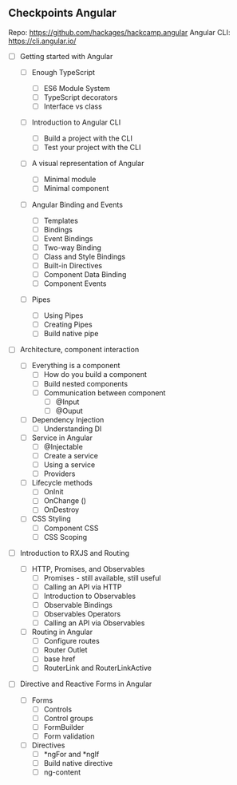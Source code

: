## Checkpoints Angular

Repo: https://github.com/hackages/hackcamp.angular
Angular CLI: https://cli.angular.io/

- [ ] Getting started with Angular

  - [ ] Enough TypeScript

    - [ ] ES6 Module System
    - [ ] TypeScript decorators
    - [ ] Interface vs class

  - [ ] Introduction to Angular CLI

    - [ ] Build a project with the CLI
    - [ ] Test your project with the CLI

  - [ ] A visual representation of Angular

    - [ ] Minimal module
    - [ ] Minimal component

  - [ ] Angular Binding and Events

    - [ ] Templates
    - [ ] Bindings
    - [ ] Event Bindings
    - [ ] Two-way Binding
    - [ ] Class and Style Bindings
    - [ ] Built-in Directives
    - [ ] Component Data Binding
    - [ ] Component Events

  - [ ] Pipes
    - [ ] Using Pipes
    - [ ] Creating Pipes
    - [ ] Build native pipe

- [ ] Architecture, component interaction
  - [ ] Everything is a component
    - [ ] How do you build a component
    - [ ] Build nested components
    - [ ] Communication between component
      - [ ] @Input
      - [ ] @Ouput
  - [ ] Dependency Injection
    - [ ] Understanding DI
  - [ ] Service in Angular
    - [ ] @Injectable
    - [ ] Create a service
    - [ ] Using a service
    - [ ] Providers
  - [ ] Lifecycle methods
    - [ ] OnInit
    - [ ] OnChange ()
    - [ ] OnDestroy
  - [ ] CSS Styling
    - [ ] Component CSS
    - [ ] CSS Scoping
- [ ] Introduction to RXJS and Routing
  - [ ] HTTP, Promises, and Observables
    - [ ] Promises - still available, still useful
    - [ ] Calling an API via HTTP
    - [ ] Introduction to Observables
    - [ ] Observable Bindings
    - [ ] Observables Operators
    - [ ] Calling an API via Observables
  - [ ] Routing in Angular
    - [ ] Configure routes
    - [ ] Router Outlet
    - [ ] base href
    - [ ] RouterLink and RouterLinkActive
- [ ] Directive and Reactive Forms in Angular
  - [ ] Forms
    - [ ] Controls
    - [ ] Control groups
    - [ ] FormBuilder
    - [ ] Form validation
  - [ ] Directives
    - [ ] *ngFor and *ngIf
    - [ ] Build native directive
    - [ ] ng-content
